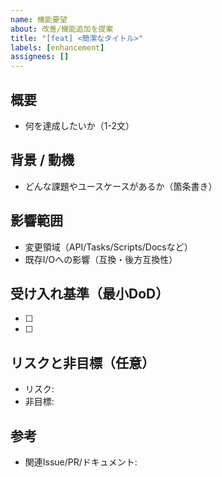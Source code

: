 ```yaml
---
name: 機能要望
about: 改善/機能追加を提案
title: "[feat] <簡潔なタイトル>"
labels: [enhancement]
assignees: []
---
```


## 概要
- 何を達成したいか（1-2文）

## 背景 / 動機
- どんな課題やユースケースがあるか（箇条書き）

## 影響範囲
- 変更領域（API/Tasks/Scripts/Docsなど）
- 既存I/Oへの影響（互換・後方互換性）

## 受け入れ基準（最小DoD）
- [ ] 
- [ ] 

## リスクと非目標（任意）
- リスク:
- 非目標:

## 参考
- 関連Issue/PR/ドキュメント:
